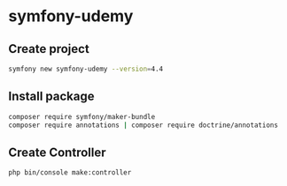 # symfony-udemy

## Create project

```bash
symfony new symfony-udemy --version=4.4
```

## Install package

```bash
composer require symfony/maker-bundle
composer require annotations | composer require doctrine/annotations
```

## Create Controller

```bash
php bin/console make:controller
```